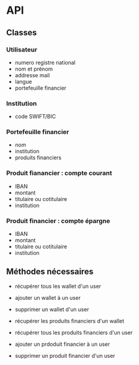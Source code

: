 # API

## Classes
### Utilisateur
- numero registre national
- nom et prénom
- addresse mail
- langue
- portefeuille financier

### Institution
- code SWIFT/BIC

### Portefeuille financier
- nom
- institution
- produits financiers

### Produit fianancier : compte courant
- IBAN
- montant
- titulaire ou cotitulaire
- institution

### Produit financier : compte épargne
- IBAN
- montant
- titulaire ou cotitulaire
- institution

## Méthodes nécessaires
- récupérer tous les wallet d'un user
- ajouter un wallet à un user
- supprimer un wallet d'un user

- récupérer les produits financiers d'un wallet

- récupérer tous les produits financiers d'un user
- ajouter un prdoduit financier à un user
- supprimer un produit financier d'un user
